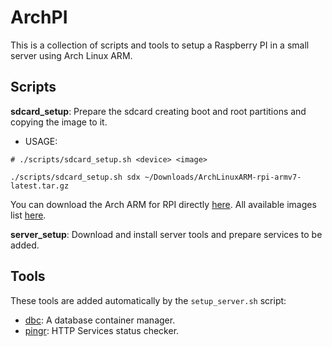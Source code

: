 # ArchPI

This is a collection of scripts and tools to setup a Raspberry PI in a small server using Arch Linux ARM.

## Scripts

**sdcard_setup**: Prepare the sdcard creating boot and root partitions and copying the image to it.

- USAGE:

```shell
# ./scripts/sdcard_setup.sh <device> <image>

./scripts/sdcard_setup.sh sdx ~/Downloads/ArchLinuxARM-rpi-armv7-latest.tar.gz
```

You can download the Arch ARM for RPI directly [here](http://os.archlinuxarm.org/os/ArchLinuxARM-rpi-armv7-latest.tar.gz).
All available images list [here](https://archlinuxarm.org/about/downloads).

**server_setup**: Download and install server tools and prepare services to be added.

## Tools

These tools are added automatically by the `setup_server.sh` script:

- [dbc](https://github.com/Raisess/dbc): A database container manager.
- [pingr](https://github.com/Raisess/pingr): HTTP Services status checker.
